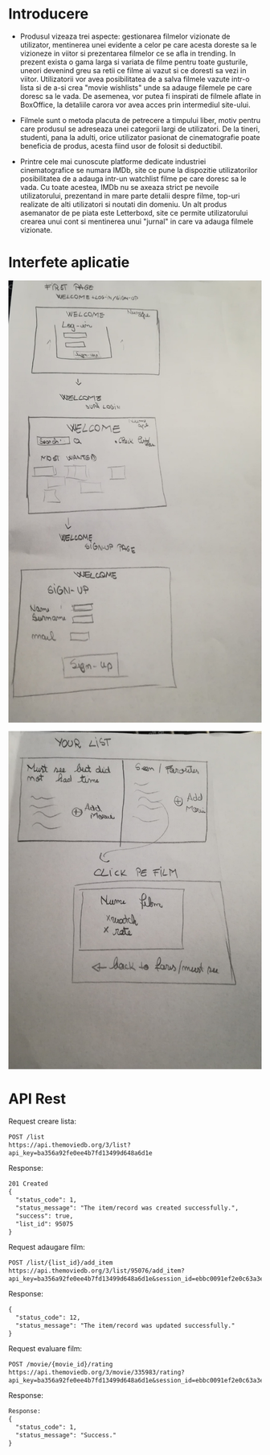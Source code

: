 # Introducere

* Produsul vizeaza trei aspecte: gestionarea filmelor vizionate de utilizator, mentinerea unei evidente a celor 
pe care acesta doreste sa le vizioneze in viitor si prezentarea filmelor ce se afla in trending. In prezent exista  o gama larga si variata de filme
pentru toate gusturile, uneori devenind greu sa retii ce filme ai vazut si ce doresti sa vezi in viitor. 
Utilizatorii vor avea posibilitatea de a salva filmele vazute intr-o lista si de a-si crea "movie wishlists" unde sa adauge filemele pe care doresc 
sa le vada. De asemenea, vor putea fi inspirati de filmele aflate in BoxOffice, la detaliile carora vor avea acces prin intermediul site-ului.

* Filmele sunt o metoda placuta de petrecere a timpului liber, motiv pentru care produsul se adreseaza unei categorii
largi de utilizatori. De la tineri, studenti, pana la adulti, orice utilizator pasionat de cinematografie poate beneficia 
de produs, acesta fiind usor de folosit si deductibil.

* Printre cele mai cunoscute platforme dedicate industriei cinematografice se numara IMDb, site ce pune la dispozitie
utilizatorilor posibilitatea de a adauga intr-un watchlist filme pe care doresc sa le vada. Cu toate acestea, IMDb nu 
se axeaza strict pe nevoile utilizatorului, prezentand in mare parte detalii despre filme, top-uri realizate de alti
utilizatori si noutati din domeniu.
Un alt produs asemanator de pe piata este Letterboxd, site ce permite utilizatorului crearea unui cont si mentinerea
unui "jurnal" in care va adauga filmele vizionate.


# Interfete aplicatie

![alt text](https://github.com/ioanabutoescu/proiect-webtech/blob/master/photo1.jpg "interaces_1")

![alt text](https://github.com/ioanabutoescu/proiect-webtech/blob/master/photo2.jpg "interaces_2")


# API Rest

Request creare lista:
```
POST /list
https://api.themoviedb.org/3/list?api_key=ba356a92fe0ee4b7fd13499d648a6d1e
```
Response:
```
201 Created
{
  "status_code": 1,
  "status_message": "The item/record was created successfully.",
  "success": true,
  "list_id": 95075
}
```

Request adaugare film:
```
POST /list/{list_id}/add_item
https://api.themoviedb.org/3/list/95076/add_item?api_key=ba356a92fe0ee4b7fd13499d648a6d1e&session_id=ebbc0091ef2e0c63a3e785a1d644b52173d6eac0
```
Response:
```
{
  "status_code": 12,
  "status_message": "The item/record was updated successfully."
}
```

Request evaluare film:
```
POST /movie/{movie_id}/rating
https://api.themoviedb.org/3/movie/335983/rating?api_key=ba356a92fe0ee4b7fd13499d648a6d1e&session_id=ebbc0091ef2e0c63a3e785a1d644b52173d6eac0
```
Response:
```
Response:
{
  "status_code": 1,
  "status_message": "Success."
}
```